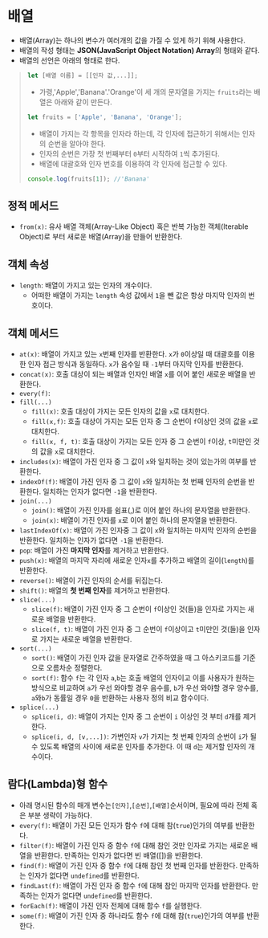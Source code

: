 # 배열
- 배열(Array)는 하나의 변수가 여러개의 값을 가질 수 있게 하기 위해 사용한다.
- 배열의 작성 형태는 **JSON(JavaScript Object Notation) Array**의 형태와 같다.
- 배열의 선언은 아래의 형태로 한다.
>```javascript
> let [배열 이름] = [[인자 값,...]];
>```
>- 가령,'Apple','Banana'.'Orange'이 세 개의 문자열을 가지는 `fruits`라는 배열은 아래와 같이 만든다.
>```javascript
> let fruits = ['Apple', 'Banana', 'Orange'];
>```
>- 배열이 가지는 각 항목을 인자라 하는데, 각 인자에 접근하기 위해서는 인자의 순번을 알아야 한다.
>- 인자의 순번은 가장 첫 번째부터 `0`부터 시작하여 `1`씩 추가된다.
>- 배열에 대괄호와 인자 번호를 이용하여 각 인자에 접근할 수 있다.
>```javascript
> console.log(fruits[1]); //'Banana'
## 정적 메서드
- `from(x)`: 유사 배열 객체(Array-Like Object) 혹은 반복 가능한 객체(Iterable Object)로 부터 새로운 배열(Array)을 만들어 반환한다.
## 객체 속성
- `length`: 배열이 가지고 있는 인자의 개수이다.
    - 어떠한 배열이 가지는 `length` 속성 값에서 `1`을 뺀 값은 항상 마지막 인자의 번호이다.
## 객체 메서드
- `at(x)`: 배열이 가지고 있는 `x`번째 인자를 반환한다. `x`가 `0`이상일 때 대괄호를 이용한 인자 접근 방식과 동일하다. `x`가 음수일 때 `-1`부터 마지막 인자를 반환한다.
- `concat(x)`: 호출 대상이 되는 배열과 인자인 배열 `x`를 이어 붙인 새로운 배열을 반환한다.
- `every(f)`:
- `fill(...)`
  - `fill(x)`: 호출 대상이 가지는 모든 인자의 값을 `x`로 대치한다.
  - `fill(x,f)`: 호출 대상이 가지는 모든 인자 중 그 순번이 `f`이상인 것의 값을 `x`로 대치한다.
  - `fill(x, f, t)`: 호출 대상이 가지는 모든 인자 중 그 순번이 `f`이상, `t`미만인 것의 값을 `x`로 대치한다.
- `includes(x)`: 배열이 가진 인자 중 그 값이 `x`와 일치하는 것이 있는가의 여부를 반환한다.
- `indexOf(f)`: 배열이 가진 인자 중 그 값이 `x`와 일치하는 첫 번째 인자의 순번을 반환한다. 일치하는 인자가 없다면 `-1`을 반환한다.
- `join(...)`
  - `join()`: 배열이 가진 인자를 쉼표(,)로 이어 붙인 하나의 문자열을 반환한다.
  - `join(x)`: 배열이 가진 인자를 `x`로 이어 붙인 하나의 문자열을 반환한다.
- `lastIndexOf(x)`: 배열이 가진 인자중 그 값이 `x`와 일치하는 마지막 인자의 순번을 반환한다. 일치하는 인자가 없다면 `-1`을 반환한다.
- `pop`: 배열이 가진 **마지막 인자**를 제거하고 반환한다.
- `push(x)`: 배열의 마지막 자리에 새로운 인자`x`를 추가하고 배열의 길이(`length`)를 반환한다. 
- `reverse()`: 배열이 가진 인자의 순서를 뒤집는다.
- `shift()`: 배열의 **첫 번째 인자**를 제거하고 반환한다.
- `slice(...)`
  - `slice(f)`: 배열이 가진 인자 중 그 순번이 `f`이상인 것(들)을 인자로 가지는 새로운 배열을 반환한다.
  - `slice(f, t)`: 배열이 가진 인자 중 그 순번이 `f`이상이고 `t`미만인 것(들)을 인자로 가지는 새로운 배열을 반환한다.
- `sort(...)`
  - `sort()`: 배열이 가진 인자 값을 문자열로 간주하였을 때 그 아스키코드를 기준으로 오름차순 정렬한다. 
  - `sort(f)`: 함수 `f`는 각 인자 `a`,`b`는 호출 배열의 인자이고 이를 사용자가 원하는 방식으로 비교하여 `a`가 우선 와야할 경우 음수를, `b`가 우선 와야할 경우 양수를, `a`와`b`가 동률일 경우 `0`을 반환하는 사용자 정의 비교 함수이다.
- `splice(...)`
  - `splice(i, d)`: 배열이 가지는 인자 중 그 순번이 `i` 이상인 것 부터 `d`개를 제거한다. 
  - `splice(i, d, [v,...])`: 가변인자 `v`가 가지는 첫 번째 인자의 순번이 `i`가 될 수 있도록 배열의 사이에 새로운 인자를 추가한다. 이 때 `d`는 제거할 인자의 개수이다.
## 람다(Lambda)형 함수
- 아래 명시된 함수의 매개 변수는`[인자]`,`[순번]`,`[배열]`순서이며, 필요에 따라 전체 혹은 부분 생략이 가능하다.
- `every(f)`: 배열이 가진 모든 인자가 함수 `f`에 대해 참(`true`)인가의 여부를 반환한다.
- `filter(f)`: 배열이 가진 인자 중 함수 `f`에 대해 참인 것만 인자로 가지는 새로운 배열을 반환한다. 만족하는 인자가 없다면 빈 배열([])을 반환한다.
- `find(f)`: 배열이 가진 인자 중 함수 `f`에 대해 참인 첫 번째 인자를 반환한다. 만족하는 인자가 없다면 `undefined`를 반환한다.
- `findLast(f)`: 배열이 가진 인자 중 함수 `f`에 대해 참인 마지막 인자를 반환한다. 만족하는 인자가 없다면 `undefined`를 반환한다.
- `forEach(f)`: 배열이 가진 인자 전체에 대해 함수 `f`를 실행한다.
- `some(f)`: 배열이 가진 인자 중 하나라도 함수 `f`에 대해 참(`true`)인가의 여부를 반환한다.